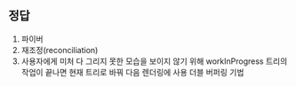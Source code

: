 ## 정답

1. 파이버
2. 재조정(reconciliation)
3. 사용자에게 미처 다 그리지 못한 모습을 보이지 않기 위해 workInProgress 트리의 작업이 끝나면 현재 트리로 바꿔 다음 렌더링에 사용
   더블 버퍼링 기법
